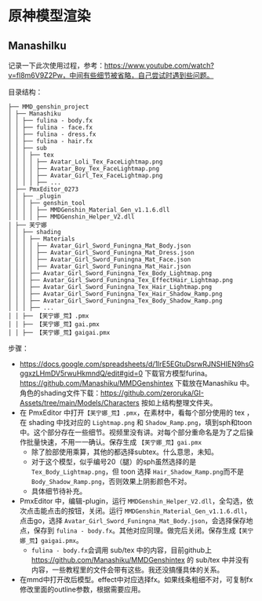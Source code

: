 # 原神模型渲染

## Manashilku

记录一下此次使用过程，参考：https://www.youtube.com/watch?v=fl8m6V9Z2Pw，中间有些细节被省略，自己尝试时遇到些问题。

目录结构：
```
├── MMD_genshin_project
│ ├── Manashiku
│ │ ├── fulina - body.fx
│ │ ├── fulina - face.fx
│ │ ├── fulina - dress.fx
│ │ ├── fulina - hair.fx
│ │ ├── sub
│ │ │ ├── tex
│ │ │ │ ├── Avatar_Loli_Tex_FaceLightmap.png
│ │ │ │ ├── Avatar_Boy_Tex_FaceLightmap.png
│ │ │ │ ├── Avatar_Girl_Tex_FaceLightmap.png
│ │ │ │ ├── ...
│ ├── PmxEditor_0273
│ │ ├── _plugin
│ │ │ ├── genshin_tool
│ │ │ │ ├── MMDGenshin_Material_Gen_v1.1.6.dll
│ │ │ │ ├── MMDGenshin_Helper_V2.dll
│ ├── 芙宁娜
│ │ ├── shading
│ │ │ ├── Materials
│ │ │ │ ├── Avatar_Girl_Sword_Funingna_Mat_Body.json
│ │ │ │ ├── Avatar_Girl_Sword_Funingna_Mat_Dress.json
│ │ │ │ ├── Avatar_Girl_Sword_Funingna_Mat_Face.json
│ │ │ │ ├── Avatar_Girl_Sword_Funingna_Mat_Hair.json
│ │ │ ├── Avatar_Girl_Sword_Funingna_Tex_Body_Lightmap.png
│ │ │ ├── Avatar_Girl_Sword_Funingna_Tex_EffectHair_Lightmap.png
│ │ │ ├── Avatar_Girl_Sword_Funingna_Tex_Hair_Lightmap.png
│ │ │ ├── Avatar_Girl_Sword_Funingna_Tex_Hair_Shadow_Ramp.png
│ │ │ ├── Avatar_Girl_Sword_Funingna_Tex_Body_Shadow_Ramp.png
│ │ │ ├── ...
│ │ ├── 【芙宁娜_荒】.pmx
│ │ ├── 【芙宁娜_荒】gai.pmx
│ │ ├── 【芙宁娜_荒】gaigai.pmx
```
步骤：
- https://docs.google.com/spreadsheets/d/1lrE5EGtuDsrwRJNSHIEN9hsGggxzLHmDV5rwuHkmndQ/edit#gid=0 下载官方模型furina。https://github.com/Manashiku/MMDGenshintex 下载放在Manashiku 中。角色的shading文件下载：https://github.com/zeroruka/GI-Assets/tree/main/Models/Characters 按如上结构整理文件夹。
- 在 PmxEditor 中打开`【芙宁娜_荒】.pmx`，在素材中，看每个部分使用的 tex ，在 shading 中找对应的 `Lightmap.png` 和 `Shadow_Ramp.png`，填到sph和toon中。这个部分存在一些细节。视频里没有讲。对每个部分重命名是为了之后操作批量快速，不用一一确认。保存生成 `【芙宁娜_荒】gai.pmx`
  - 除了脸部使用乘算，其他的都选择subtex。什么意思，未知。
  - 对于这个模型，似乎编号20（腿）的sph虽然选择的是`Tex_Body_Lightmap.png`，但 toon 选择 `Hair_Shadow_Ramp.png`而不是 `Body_Shadow_Ramp.png`，否则效果上阴影颜色不对。
  - 具体细节待补充。
- PmxEditor 中，编辑-plugin，运行 `MMDGenshin_Helper_V2.dll`，全勾选，依次点击能点击的按钮，关闭。运行 `MMDGenshin_Material_Gen_v1.1.6.dll`，点击go，选择 `Avatar_Girl_Sword_Funingna_Mat_Body.json`，会选择保存地点，保存到 `fulina - body.fx`。其他对应同理。做完后关闭。保存生成`【芙宁娜_荒】gaigai.pmx`。
  - `fulina - body.fx`会调用 sub/tex 中的内容，目前github上 https://github.com/Manashiku/MMDGenshintex 的 sub/tex 中并没有内容，一些教程里的文件会带有这些。我还没搞懂具体的关系。
- 在mmd中打开改后模型。effect中对应选择fx。如果线条粗细不对，可复制fx修改里面的outline参数，根据需要应用。
